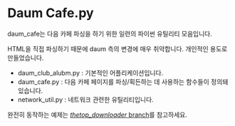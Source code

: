 Daum Cafe.py
============

daum_cafe는 다음 카페 파싱을 하기 위한 일련의 파이썬 유틸리티 모음입니다.

HTML을 직접 파싱하기 때문에 daum 측의 변경에 매우 취약합니다. 개인적인 용도로 만들었습니다.

 * daum_club_alubm.py : 기본적인 어플리케이션입니다.
 * daum_cafe.py       : 다음 카페 페이지를 파싱/획든하는 데 사용하는 함수들이 정의돼 있습니다.
 * network_util.py    : 네트워크 관련한 유틸리티입니다.

완전히 동작하는 예제는 [*thetop_downloader* branch](https://github.com/jangxyz/daum_cafe/tree/thetop_downloader)를 참고하세요. 
